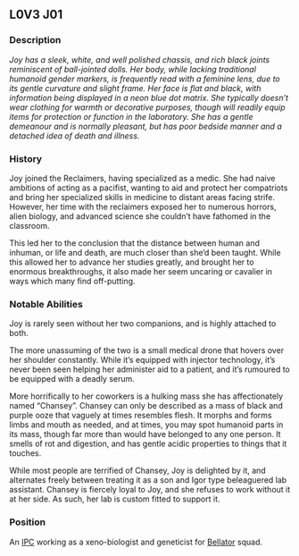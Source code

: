 ## L0V3 J01
### Description
*Joy has a sleek, white, and well polished chassis, and rich black joints reminiscent of ball-jointed dolls. Her body, while lacking traditional humanoid gender markers, is frequently read with a feminine lens, due to its gentle curvature and slight frame. Her face is flat and black, with information being displayed in a neon blue dot matrix. She typically doesn’t wear clothing for warmth or decorative purposes, though will readily equip items for protection or function in the laboratory. She has a gentle demeanour and is normally pleasant, but has poor bedside manner and a detached idea of death and illness.*

### History
Joy joined the Reclaimers, having specialized as a medic. She had naive ambitions of acting as a pacifist, wanting to aid and protect her compatriots and bring her specialized skills in medicine to distant areas facing strife. However, her time with the reclaimers exposed her to numerous horrors, alien biology, and advanced science she couldn’t have fathomed in the classroom.

This led her to the conclusion that the distance between human and inhuman, or life and death, are much closer than she’d been taught. While this allowed her to advance her studies greatly, and brought her to enormous breakthroughs, it also made her seem uncaring or cavalier in ways which many find off-putting.

### Notable Abilities
Joy is rarely seen without her two companions, and is highly attached to both. 

The more unassuming of the two is a small medical drone that hovers over her shoulder constantly. While it’s equipped with injector technology, it’s never been seen helping her administer aid to a patient, and it’s rumoured to be equipped with a deadly serum. 

More horrifically to her coworkers is a hulking mass she has affectionately named “Chansey”. Chansey can only be described as a mass of black and purple ooze that vaguely at times resembles flesh. It morphs and forms limbs and mouth as needed, and at times, you may spot humanoid parts in its mass, though far more than would have belonged to any one person. It smells of rot and digestion, and has gentle acidic properties to things that it touches.  

While most people are terrified of Chansey, Joy is delighted by it, and alternates freely between treating it as a son and Igor type beleaguered lab assistant. Chansey is fiercely loyal to Joy, and she refuses to work without it at her side. As such, her lab is custom fitted to support it.

### Position
An [IPC](Game/IPC) working as a xeno-biologist and geneticist for [Bellator](#Bellator) squad.